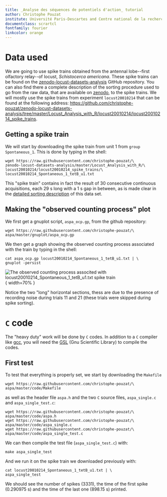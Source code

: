 ```yaml
---
title: _Analyse des séquences de potentiels d'action_ tutorial
author: Christophe Pouzat
institute: Université Paris-Descartes and Centre national de la recherche scientitfique
documentclass: scrartcl
fontfamily: fourier
linkcolor: orange
---
```


# Data used

We are going to use spike trains obtained from the antennal lobe--first olfactory relay--of locust, _Schistocerca americana_. These spike trains can be found on the [zenodo-locust-datasets-analysis](https://christophe-pouzat.github.io/zenodo-locust-datasets-analysis/) GitHub repository. You can also find there a complete description of the sorting procedure used to go from the raw data, that are available on [zenodo](https://zenodo.org/record/21589), to the spike trains. We will mostly use the spike trains from experiment `locust20010214` that can be found at the following address: <https://github.com/christophe-pouzat/zenodo-locust-datasets-analysis/tree/master/Locust_Analysis_with_R/locust20010214/locust20010214_spike_trains>.

## Getting a spike train

We will start by downloading the spike train from unit 1 from `group` `Spontaneous_1`. This is done by typing in the shell:

~~~{#download-locust20010214_Spontaneous_1_tetB_u1 .bash}
wget https://raw.githubusercontent.com/christophe-pouzat/\
zenodo-locust-datasets-analysis/master/Locust_Analysis_with_R/\
locust20010214/locust20010214_spike_trains/\
locust20010214_Spontaneous_1_tetB_u1.txt
~~~

This "spike train" contains in fact the result of 30 consecutive continuous acquisitions, each 29 s long with a 1 s gap in between, as is made clear in the [detailed sorting description](https://christophe-pouzat.github.io/zenodo-locust-datasets-analysis/Locust_Analysis_with_R/locust20010214/Sorting_20010214_tetB.html) of this data set.

## Making the "observed counting process" plot

We first get a gnuplot script, `aspa_ocp.gp`, from the github repository:

~~~{#download-aspa_ocp.gp .bash}
wget https://raw.githubusercontent.com/christophe-pouzat/\
aspa/master/gnuplot/aspa_ocp.gp
~~~

We then get a graph showing the observed counting process associated with the train by typing in the shell:

~~~{#locust20010214_Spontaneous_1_tetB_u1 .bash}
cat aspa_ocp.gp locust20010214_Spontaneous_1_tetB_u1.txt | \
gnuplot -persist
~~~

![The observed counting process associted with `locust20010214_Spontaneous_1_tetB_u1.txt` spike train](locust20010214_Spontaneous_1_tetB_u1_ocp.png){ width=70% }

Notice the two "long" horizontal sections, thess are due to the presence of recording noise during trials 11 and 21 (these trials were skipped during spike sorting).

# `C` code

The "heavy duty" work will be done by `C` codes. In addition to a `C` compiler like [gcc](https://gcc.gnu.org/), you will need the [GSL](https://www.gnu.org/software/gsl/) (Gnu Scientific Library) to compile the codes.

## First test

To test that everything is properly set, we start by downloading the `Makefile`

~~~{#download-Makefile .bash}
wget https://raw.githubusercontent.com/christophe-pouzat/\
aspa/master/code/Makefile
~~~

as well as the header file `aspa.h` and the two `C` source files, `aspa_single.c` and `aspa_single_test.c`:

~~~{#download-c-source .bash}
wget https://raw.githubusercontent.com/christophe-pouzat/\
aspa/master/code/aspa.h
wget https://raw.githubusercontent.com/christophe-pouzat/\
aspa/master/code/aspa_single.c
wget https://raw.githubusercontent.com/christophe-pouzat/\
aspa/master/code/aspa_single_test.c
~~~

We can then compile the test file (`aspa_single_test.c`) with:

~~~{#compile-aspa_single_test .bash}
make aspa_single_test
~~~

And we run it on the spike train we downloaded previously with:

~~~{#run-aspa_single_test .bash}
cat locust20010214_Spontaneous_1_tetB_u1.txt | \
aspa_single_test
~~~

We should see the number of spikes (3331), the time of the first spike (0.290975 s) and the time of the last one (898.15 s) printed.
